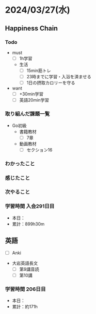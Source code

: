# 2024/03/27(水)

## Happiness Chain

### Todo

- must
  - [ ] 1h学習
  - 生活
    - [ ] 15min筋トレ
    - [ ] 23時までに学習・入浴を済ませる
    - [ ] 1日の摂取カロリーを守る
- want
  - [ ] +30min学習
  - [ ] 英語20min学習

### 取り組んだ課題一覧

- Go初級
  - 書籍教材
    - [ ] 7章
  - 動画教材
    - [ ] セクション16

### わかったこと

### 感じたこと

### 次やること

### 学習時間 入会291日目

- 本日：
- 累計：899h30m

## 英語

- [ ] Anki
- 大岩英語長文
  - [ ] 第9講音読
  - [ ] 第10講

### 学習時間 206日目

- 本日：
- 累計：約171h
